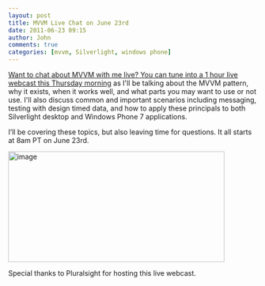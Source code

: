 ```yaml
---
layout: post
title: MVVM Live Chat on June 23rd
date: 2011-06-23 09:15
author: John
comments: true
categories: [mvvm, Silverlight, windows phone]
---
```

<p><a href="http://www.pluralsight-training.net/microsoft/webcasts/index">Want to chat about MVVM with me live? You can tune into a 1 hour live webcast this Thursday morning</a> as I'll be talking about the MVVM pattern, why it exists, when it works well, and what parts you may want to use or not use. I'll also discuss common and important scenarios including messaging, testing with design timed data, and how to apply these principals to both Silverlight desktop and Windows Phone 7 applications. </p> <p>I’ll be covering these topics, but also leaving time for questions. It all starts at 8am PT on June 23rd.</p> <p><a href="http://images.johnpapa.net/wp-content/uploads/media/Windows-Live-Writer/MVVM-Chat_1E91/image_4.png"><img style="background-image: none; border-bottom: 0px; border-left: 0px; padding-left: 0px; padding-right: 0px; display: inline; border-top: 0px; border-right: 0px; padding-top: 0px" title="image" border="0" alt="image" src="http://images.johnpapa.net/wp-content/uploads/media/Windows-Live-Writer/MVVM-Chat_1E91/image_thumb_1.png" width="437" height="224"></a></p> <p>Special thanks to Pluralsight for hosting this live webcast.</p>


